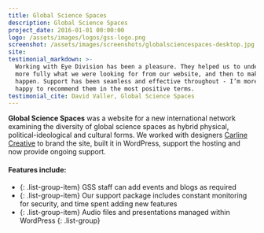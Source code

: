 ```yaml
---
title: Global Science Spaces
description: Global Science Spaces
project_date: 2016-01-01 00:00:00
logo: /assets/images/logos/gss-logo.png
screenshot: /assets/images/screenshots/globalsciencespaces-desktop.jpg
site:
testimonial_markdown: >-
  Working with Eye Division has been a pleasure. They helped us to understand
  more fully what we were looking for from our website, and then to make it
  happen. Support has been seamless and effective throughout - I’m more than
  happy to recommend them in the most positive terms.
testimonial_cite: David Valler, Global Science Spaces
---
```

**Global Science Spaces** was a website for a new international network examining the diversity of global science spaces as hybrid physical, political-ideological and cultural forms. We worked with designers [Carline Creative](http://www.carlinecreative.co.uk) to brand the site, built it in WordPress, support the hosting and now provide ongoing support.

#### Features include:

* {: .list-group-item} GSS staff can add events and blogs as required
* {: .list-group-item} Our support package includes constant monitoring for security, and time spent adding new features
* {: .list-group-item} Audio files and presentations managed within WordPress
{: .list-group}